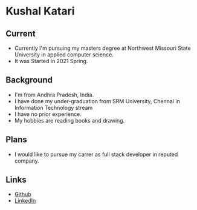 # Kushal Katari
## Current
- Currently I'm pursuing my masters degree at Northwest Missouri State University in applied computer science.
- It was  Started in 2021 Spring.
## Background
- I'm from Andhra Pradesh, India.
- I have done my under-graduation from SRM University, Chennai in Information Technology 
stream 
- I have no prior experience.
-  My hobbies are reading books and drawing.

## Plans
- I would like to pursue my carrer as full stack developer in reputed company.
 
## Links
- [Github](https://github.com/kushalkatari)
- [LinkedIn](https://www.linkedin.com/in/kushal-katari-b4276a149/)
